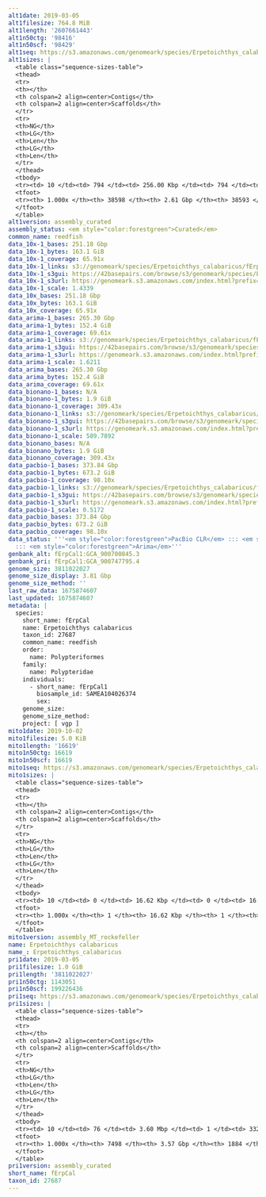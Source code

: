 ```yaml
---
alt1date: 2019-03-05
alt1filesize: 764.8 MiB
alt1length: '2607661443'
alt1n50ctg: '98416'
alt1n50scf: '98429'
alt1seq: https://s3.amazonaws.com/genomeark/species/Erpetoichthys_calabaricus/fErpCal1/assembly_curated/fErpCal1.alt.cur.20190305.fasta.gz
alt1sizes: |
  <table class="sequence-sizes-table">
  <thead>
  <tr>
  <th></th>
  <th colspan=2 align=center>Contigs</th>
  <th colspan=2 align=center>Scaffolds</th>
  </tr>
  <tr>
  <th>NG</th>
  <th>LG</th>
  <th>Len</th>
  <th>LG</th>
  <th>Len</th>
  </tr>
  </thead>
  <tbody>
  <tr><td> 10 </td><td> 794 </td><td> 256.00 Kbp </td><td> 794 </td><td> 256.21 Kbp </td></tr><tr><td> 20 </td><td> 1981 </td><td> 191.42 Kbp </td><td> 1981 </td><td> 191.48 Kbp </td></tr><tr><td> 30 </td><td> 3517 </td><td> 152.40 Kbp </td><td> 3516 </td><td> 152.42 Kbp </td></tr><tr><td> 40 </td><td> 5430 </td><td> 122.29 Kbp </td><td> 5429 </td><td> 122.33 Kbp </td></tr><tr style="background-color:#cccccc;"><td> 50 </td><td> 7806 </td><td> 98.42 Kbp </td><td> 7805 </td><td> 98.43 Kbp </td></tr><tr><td> 60 </td><td> 10774 </td><td> 78.54 Kbp </td><td> 10772 </td><td> 78.55 Kbp </td></tr><tr><td> 70 </td><td> 14498 </td><td> 62.18 Kbp </td><td> 14496 </td><td> 62.19 Kbp </td></tr><tr><td> 80 </td><td> 19295 </td><td> 47.38 Kbp </td><td> 19293 </td><td> 47.38 Kbp </td></tr><tr><td> 90 </td><td> 25876 </td><td> 32.52 Kbp </td><td> 25874 </td><td> 32.52 Kbp </td></tr><tr><td> 100 </td><td> 38597 </td><td> 142  bp </td><td> 38592 </td><td> 142  bp </td></tr></tbody>
  <tfoot>
  <tr><th> 1.000x </th><th> 38598 </th><th> 2.61 Gbp </th><th> 38593 </th><th> 2.61 Gbp </th></tr>
  </tfoot>
  </table>
alt1version: assembly_curated
assembly_status: <em style="color:forestgreen">Curated</em>
common_name: reedfish
data_10x-1_bases: 251.18 Gbp
data_10x-1_bytes: 163.1 GiB
data_10x-1_coverage: 65.91x
data_10x-1_links: s3://genomeark/species/Erpetoichthys_calabaricus/fErpCal1/genomic_data/10x/<br>
data_10x-1_s3gui: https://42basepairs.com/browse/s3/genomeark/species/Erpetoichthys_calabaricus/fErpCal1/genomic_data/10x/
data_10x-1_s3url: https://genomeark.s3.amazonaws.com/index.html?prefix=species/Erpetoichthys_calabaricus/fErpCal1/genomic_data/10x/
data_10x-1_scale: 1.4339
data_10x_bases: 251.18 Gbp
data_10x_bytes: 163.1 GiB
data_10x_coverage: 65.91x
data_arima-1_bases: 265.30 Gbp
data_arima-1_bytes: 152.4 GiB
data_arima-1_coverage: 69.61x
data_arima-1_links: s3://genomeark/species/Erpetoichthys_calabaricus/fErpCal1/genomic_data/arima/<br>
data_arima-1_s3gui: https://42basepairs.com/browse/s3/genomeark/species/Erpetoichthys_calabaricus/fErpCal1/genomic_data/arima/
data_arima-1_s3url: https://genomeark.s3.amazonaws.com/index.html?prefix=species/Erpetoichthys_calabaricus/fErpCal1/genomic_data/arima/
data_arima-1_scale: 1.6211
data_arima_bases: 265.30 Gbp
data_arima_bytes: 152.4 GiB
data_arima_coverage: 69.61x
data_bionano-1_bases: N/A
data_bionano-1_bytes: 1.9 GiB
data_bionano-1_coverage: 309.43x
data_bionano-1_links: s3://genomeark/species/Erpetoichthys_calabaricus/fErpCal1/genomic_data/bionano/<br>
data_bionano-1_s3gui: https://42basepairs.com/browse/s3/genomeark/species/Erpetoichthys_calabaricus/fErpCal1/genomic_data/bionano/
data_bionano-1_s3url: https://genomeark.s3.amazonaws.com/index.html?prefix=species/Erpetoichthys_calabaricus/fErpCal1/genomic_data/bionano/
data_bionano-1_scale: 589.7892
data_bionano_bases: N/A
data_bionano_bytes: 1.9 GiB
data_bionano_coverage: 309.43x
data_pacbio-1_bases: 373.84 Gbp
data_pacbio-1_bytes: 673.2 GiB
data_pacbio-1_coverage: 98.10x
data_pacbio-1_links: s3://genomeark/species/Erpetoichthys_calabaricus/fErpCal1/genomic_data/pacbio/<br>
data_pacbio-1_s3gui: https://42basepairs.com/browse/s3/genomeark/species/Erpetoichthys_calabaricus/fErpCal1/genomic_data/pacbio/
data_pacbio-1_s3url: https://genomeark.s3.amazonaws.com/index.html?prefix=species/Erpetoichthys_calabaricus/fErpCal1/genomic_data/pacbio/
data_pacbio-1_scale: 0.5172
data_pacbio_bases: 373.84 Gbp
data_pacbio_bytes: 673.2 GiB
data_pacbio_coverage: 98.10x
data_status: '''<em style="color:forestgreen">PacBio CLR</em> ::: <em style="color:forestgreen">10x</em>
  ::: <em style="color:forestgreen">Arima</em>'''
genbank_alt: fErpCal1:GCA_900700845.3
genbank_pri: fErpCal1:GCA_900747795.4
genome_size: 3811022027
genome_size_display: 3.81 Gbp
genome_size_method: ''
last_raw_data: 1675874607
last_updated: 1675874607
metadata: |
  species:
    short_name: fErpCal
    name: Erpetoichthys calabaricus
    taxon_id: 27687
    common_name: reedfish
    order:
      name: Polypteriformes
    family:
      name: Polypteridae
    individuals:
      - short_name: fErpCal1
        biosample_id: SAMEA104026374
        sex:
    genome_size:
    genome_size_method:
    project: [ vgp ]
mito1date: 2019-10-02
mito1filesize: 5.0 KiB
mito1length: '16619'
mito1n50ctg: 16619
mito1n50scf: 16619
mito1seq: https://s3.amazonaws.com/genomeark/species/Erpetoichthys_calabaricus/fErpCal1/assembly_MT_rockefeller/fErpCal1.MT.20191002.fasta.gz
mito1sizes: |
  <table class="sequence-sizes-table">
  <thead>
  <tr>
  <th></th>
  <th colspan=2 align=center>Contigs</th>
  <th colspan=2 align=center>Scaffolds</th>
  </tr>
  <tr>
  <th>NG</th>
  <th>LG</th>
  <th>Len</th>
  <th>LG</th>
  <th>Len</th>
  </tr>
  </thead>
  <tbody>
  <tr><td> 10 </td><td> 0 </td><td> 16.62 Kbp </td><td> 0 </td><td> 16.62 Kbp </td></tr><tr><td> 20 </td><td> 0 </td><td> 16.62 Kbp </td><td> 0 </td><td> 16.62 Kbp </td></tr><tr><td> 30 </td><td> 0 </td><td> 16.62 Kbp </td><td> 0 </td><td> 16.62 Kbp </td></tr><tr><td> 40 </td><td> 0 </td><td> 16.62 Kbp </td><td> 0 </td><td> 16.62 Kbp </td></tr><tr style="background-color:#cccccc;"><td> 50 </td><td> 0 </td><td style="background-color:#ff8888;"> 16.62 Kbp </td><td> 0 </td><td style="background-color:#ff8888;"> 16.62 Kbp </td></tr><tr><td> 60 </td><td> 0 </td><td> 16.62 Kbp </td><td> 0 </td><td> 16.62 Kbp </td></tr><tr><td> 70 </td><td> 0 </td><td> 16.62 Kbp </td><td> 0 </td><td> 16.62 Kbp </td></tr><tr><td> 80 </td><td> 0 </td><td> 16.62 Kbp </td><td> 0 </td><td> 16.62 Kbp </td></tr><tr><td> 90 </td><td> 0 </td><td> 16.62 Kbp </td><td> 0 </td><td> 16.62 Kbp </td></tr><tr><td> 100 </td><td> 0 </td><td> 16.62 Kbp </td><td> 0 </td><td> 16.62 Kbp </td></tr></tbody>
  <tfoot>
  <tr><th> 1.000x </th><th> 1 </th><th> 16.62 Kbp </th><th> 1 </th><th> 16.62 Kbp </th></tr>
  </tfoot>
  </table>
mito1version: assembly_MT_rockefeller
name: Erpetoichthys calabaricus
name_: Erpetoichthys_calabaricus
pri1date: 2019-03-05
pri1filesize: 1.0 GiB
pri1length: '3811022027'
pri1n50ctg: 1143051
pri1n50scf: 199226436
pri1seq: https://s3.amazonaws.com/genomeark/species/Erpetoichthys_calabaricus/fErpCal1/assembly_curated/fErpCal1.pri.cur.20190305.fasta.gz
pri1sizes: |
  <table class="sequence-sizes-table">
  <thead>
  <tr>
  <th></th>
  <th colspan=2 align=center>Contigs</th>
  <th colspan=2 align=center>Scaffolds</th>
  </tr>
  <tr>
  <th>NG</th>
  <th>LG</th>
  <th>Len</th>
  <th>LG</th>
  <th>Len</th>
  </tr>
  </thead>
  <tbody>
  <tr><td> 10 </td><td> 76 </td><td> 3.60 Mbp </td><td> 1 </td><td> 332.46 Mbp </td></tr><tr><td> 20 </td><td> 205 </td><td> 2.33 Mbp </td><td> 2 </td><td> 309.31 Mbp </td></tr><tr><td> 30 </td><td> 378 </td><td> 1.86 Mbp </td><td> 3 </td><td> 293.87 Mbp </td></tr><tr><td> 40 </td><td> 592 </td><td> 1.47 Mbp </td><td> 5 </td><td> 209.93 Mbp </td></tr><tr style="background-color:#cccccc;"><td> 50 </td><td> 867 </td><td style="background-color:#88ff88;"> 1.14 Mbp </td><td> 6 </td><td style="background-color:#88ff88;"> 199.23 Mbp </td></tr><tr><td> 60 </td><td> 1223 </td><td> 0.88 Mbp </td><td> 8 </td><td> 195.12 Mbp </td></tr><tr><td> 70 </td><td> 1697 </td><td> 0.64 Mbp </td><td> 11 </td><td> 163.43 Mbp </td></tr><tr><td> 80 </td><td> 2359 </td><td> 439.29 Kbp </td><td> 13 </td><td> 111.84 Mbp </td></tr><tr><td> 90 </td><td> 3441 </td><td> 237.02 Kbp </td><td> 17 </td><td> 88.37 Mbp </td></tr><tr><td> 100 </td><td> 7497 </td><td> 107  bp </td><td> 1883 </td><td> 3.04 Kbp </td></tr></tbody>
  <tfoot>
  <tr><th> 1.000x </th><th> 7498 </th><th> 3.57 Gbp </th><th> 1884 </th><th> 3.81 Gbp </th></tr>
  </tfoot>
  </table>
pri1version: assembly_curated
short_name: fErpCal
taxon_id: 27687
---
```

